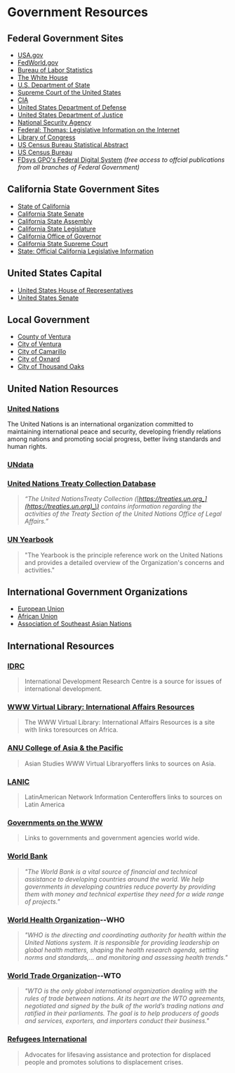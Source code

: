 # Government Resources

## Federal Government Sites

* [USA.gov](https://web.archive.org/web/20150906083326/http:/www.usa.gov/)
* [FedWorld.gov](https://web.archive.org/web/20150906083326/http:/fedworld.ntis.gov/)
* [Bureau of Labor Statistics](https://web.archive.org/web/20150906083326/http:/www.bls.gov/)
* [The White House](https://web.archive.org/web/20150906083326/http:/www.whitehouse.gov/)
* [U.S. Department of State](https://web.archive.org/web/20150906083326/http:/www.state.gov/)
* [Supreme Court of the United States](https://web.archive.org/web/20150906083326/http:/www.supremecourtus.gov/)
* [CIA](https://web.archive.org/web/20150906083326/https:/www.cia.gov/)
* [United States Department of Defense](https://web.archive.org/web/20150906083326/http:/www.defense.gov/)
* [United States Department of Justice](https://web.archive.org/web/20150906083326/http:/www.justice.gov/)
* [National Security Agency](https://web.archive.org/web/20150906083326/http:/www.nsa.gov/)
* [Federal: Thomas: Legislative Information on the Internet](https://web.archive.org/web/20150906083326/http:/thomas.loc.gov/)
* [Library of Congress](https://web.archive.org/web/20150906083326/http:/www.loc.gov/)
* [US Census Bureau Statistical Abstract](https://web.archive.org/web/20150906083326/http:/www.census.gov/compendia/statab/)
* [US Census Bureau](https://web.archive.org/web/20150906083326/http:/www.census.gov/)
* [FDsys GPO's Federal Digital System](https://web.archive.org/web/20150906083326/http:/www.gpo.gov/fdsysinfo/aboutfdsys.htm)
  _\(free access to offcial publications from all branches of Federal Government\)_

## California State Government Sites

* [State of California](https://web.archive.org/web/20150906083326/http:/www.ca.gov/)
* [California State Senate](https://web.archive.org/web/20150906083326/http:/senate.ca.gov/)
* [California State Assembly](https://web.archive.org/web/20150906083326/http:/www.assembly.ca.gov/)
* [California State Legislature](https://web.archive.org/web/20150906083326/http:/www.legislature.ca.gov/)
* [California Office of Governor](https://web.archive.org/web/20150906083326/http:/gov.ca.gov/)
* [California State Supreme Court](https://web.archive.org/web/20150906083326/http:/www.courts.ca.gov/supremecourt.htm)
* [State: Official California Legislative Information](https://web.archive.org/web/20150906083326/http:/www.leginfo.ca.gov/)

## United States Capital

* [United States House of Representatives](https://web.archive.org/web/20150906083326/http:/www.house.gov/)
* [United States Senate](https://web.archive.org/web/20150906083326/http:/www.senate.gov/)

## Local Government

* [County of Ventura](https://web.archive.org/web/20150906083326/http:/www.countyofventura.org/)
* [City of Ventura](https://web.archive.org/web/20150906083326/http:/www.cityofventura.net/)
* [City of Camarillo](https://web.archive.org/web/20150906083326/http:/www.ci.camarillo.ca.us/)
* [City of Oxnard](https://web.archive.org/web/20150906083326/http:/www.ci.oxnard.ca.us/)
* [City of Thousand Oaks](https://web.archive.org/web/20150906083326/http:/ci.thousand-oaks.ca.us/)

## United Nation Resources

### [United Nations](https://web.archive.org/web/20150906080717/http:/www.un.org/en/)

The United Nations is an international organization committed to maintaining international peace and security, developing friendly relations among nations and promoting social progress, better living standards and human rights.

### [UNdata](https://web.archive.org/web/20150906080717/http:/data.un.org/)

### [United Nations Treaty Collection Database](https://treaties.un.org/)

> _“The United NationsTreaty Collection \(_[_https://treaties.un.org_](https://treaties.un.org)_\) contains information regarding the activities of the Treaty Section of the United Nations Office of Legal Affairs.”_

### [UN Yearbook](https://web.archive.org/web/20150906080717/http:/unyearbook.un.org/)

> "The Yearbook is the principle reference work on the United Nations and provides a detailed overview of the Organization's concerns and activities."

## International Government Organizations

* [European Union](https://web.archive.org/web/20150906080717/http:/europa.eu/index_en.htm)
* [African Union](https://web.archive.org/web/20150906080717/http:/www.au.int/en/)
* [Association of Southeast Asian Nations](https://web.archive.org/web/20150906080717/http:/www.asean.org/)

## International Resources

### [IDRC](https://web.archive.org/web/20150906080717/http:/www.idrc.ca/)

> International Development Research Centre is a source for issues of international development.

### [WWW Virtual Library: International Affairs Resources](https://web.archive.org/web/20150906080717/http:/www2.etown.edu/vl/africa.html)

> The WWW Virtual Library: International Affairs Resources is a site with links toresources on Africa.

### [ANU College of Asia & the Pacific](https://web.archive.org/web/20150906080717/http:/asiapacific.anu.edu.au/)

> Asian Studies WWW Virtual Libraryoffers links to sources on Asia.

### [LANIC](https://web.archive.org/web/20150906080717/http:/lanic.utexas.edu/)

> LatinAmerican Network Information Centeroffers links to sources on Latin America

### [Governments on the WWW](https://web.archive.org/web/20150906080717/http:/www.gksoft.com/govt/en/)

> Links to governments and government agencies world wide.

### [World Bank](https://web.archive.org/web/20150906080717/http:/www.worldbank.org/)

> _"The World Bank is a vital source of financial and technical assistance to developing countries around the world. We help governments in developing countries reduce poverty by providing them with money and technical expertise they need for a wide range of projects."_

### [World Health Organization](https://web.archive.org/web/20150906080717/http:/www.who.int/)--WHO

> _"WHO is the directing and coordinating authority for health within the United Nations system. It is responsible for providing leadership on global health matters, shaping the health research agenda, setting norms and standards,... and monitoring and assessing health trends."_

### [World Trade Organization](https://web.archive.org/web/20150906080717/http:/www.wto.org/)--WTO

> _"WTO is the only global international organization dealing with the rules of trade between nations. At its heart are the WTO agreements, negotiated and signed by the bulk of the world’s trading nations and ratified in their parliaments. The goal is to help producers of goods and services, exporters, and importers conduct their business."_

### [Refugees International](https://web.archive.org/web/20150906080717/http:/www.refugeesinternational.org/)

> Advocates for lifesaving assistance and protection for displaced people and promotes solutions to displacement crises.



